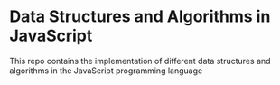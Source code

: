 # Data Structures and Algorithms in JavaScript
This repo contains the implementation of different data structures and algorithms in the JavaScript programming language
